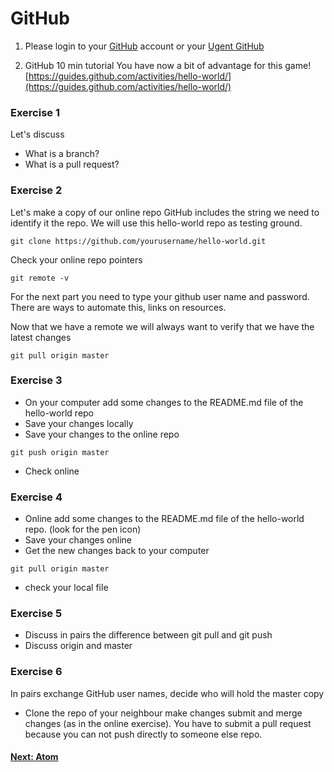 # GitHub

1. Please login to your [GitHub](https://github.com) account or your [Ugent GitHub](https://github.ugent.be)

2. GitHub 10 min tutorial
You have now a bit of advantage for this game!
[https://guides.github.com/activities/hello-world/](https://guides.github.com/activities/hello-world/)

### Exercise 1

Let's discuss

- What is a branch?
- What is a pull request?

### Exercise 2

Let's make a copy of our online repo
GitHub includes the string we need to identify it the repo. We will use this hello-world repo as testing ground.

```{unix}
git clone https://github.com/yourusername/hello-world.git
```

Check your online repo pointers
```{unix}
git remote -v
```

For the next part you need to type your github user name and password. There are ways to automate this, links on resources.

Now that we have a remote we will always want to verify that we have the latest changes
```{unix}
git pull origin master
```
### Exercise 3
- On your computer add some changes to the README.md file of the hello-world repo
- Save your changes locally
- Save your changes to the online repo
```{unix}
git push origin master
```
- Check online

### Exercise 4
- Online add some changes to the README.md file of the hello-world repo. (look for the pen icon)
- Save your changes online
- Get the new changes back to your computer
```{unix}
git pull origin master
```
- check your local file

### Exercise 5

- Discuss in pairs the difference between git pull and git push
- Discuss origin and master

### Exercise 6
In pairs exchange GitHub user names, decide who will hold the master copy
- Clone the repo of your neighbour make changes submit and merge changes (as in the online exercise).
You have to submit a pull request because you can not push directly to someone else repo.

#### [Next: Atom](./006_atom.md)
